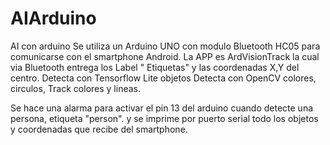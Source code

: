 # AIArduino
 AI con arduino
 Se utiliza un Arduino UNO con modulo Bluetooth HC05 para comunicarse con el smartphone Android.
 La APP es ArdVisionTrack la cual via Bluetooth entrega los Label " Etiquetas" y las coordenadas X,Y del centro.
 Detecta con Tensorflow Lite objetos
 Detecta con OpenCV colores, circulos, Track colores y lineas.
 
 Se hace una alarma para activar el pin 13 del arduino cuando detecte una persona, etiqueta "person". y se imprime 
 por puerto serial todo los objetos y coordenadas que recibe del smartphone.
 
